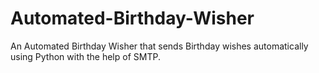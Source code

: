 # Automated-Birthday-Wisher
An Automated Birthday Wisher that sends Birthday wishes automatically using Python with the help of SMTP.
